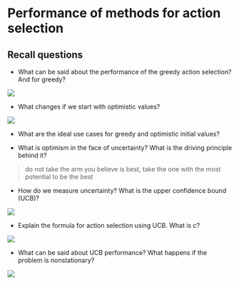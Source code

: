 # Performance of methods for action selection

## Recall questions

- What can be said about the performance of the greedy action selection? And for greedy?

![](../../..//AN/kpe1.png)

- What changes if we start with optimistic values?

![](../../..//AN/kpe2.png)

- What are the ideal use cases for greedy and optimistic initial values?

- What is optimism in the face of uncertainty? What is the driving principle behind it?

>do not take the arm you believe is best, take the one with the most potential to be the best

- How do we measure uncertainty? What is the upper confidence bound (UCB)?

![](../../..//AN/kpe3.png)

- Explain the formula for action selection using UCB. What is $c$?

![](../../..//AN/kpe4.png)

- What can be said about UCB performance? What happens if the problem is nonstationary?

![](../../..//AN/kpe5.png)